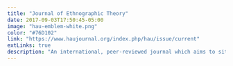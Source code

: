 ```yaml
---
title: "Journal of Ethnographic Theory"
date: 2017-09-03T17:50:45-05:00
image: "hau-emblem-white.png"
color: "#76D102"
link: "https://www.haujournal.org/index.php/hau/issue/current"
extLinks: true
description: "An international, peer-reviewed journal which aims to situate ethnography as the prime heuristic of anthropology"
---
```

